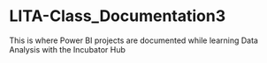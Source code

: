 # LITA-Class_Documentation3
This is where Power BI projects are documented  while learning Data Analysis with the Incubator Hub
